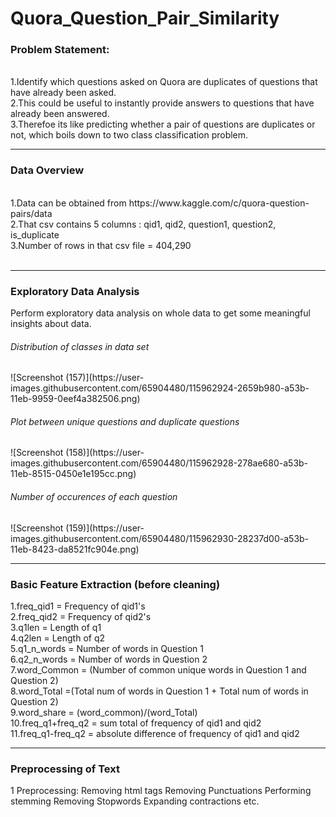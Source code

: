 # Quora_Question_Pair_Similarity
  <h3>Problem Statement: </h3></br>
     1.Identify which questions asked on Quora are duplicates of questions that have already been asked.</br>
     2.This could be useful to instantly provide answers to questions that have already been answered.</br>
     3.Therefoe its like  predicting whether a pair of questions are duplicates or not, which boils down to two class classification problem.</br>
   <hr>
   <h3>Data Overview</h3>
   </br>
     1.Data can be obtained from  https://www.kaggle.com/c/quora-question-pairs/data </br>
     2.That csv contains 5 columns : qid1, qid2, question1, question2, is_duplicate </br>
     3.Number of rows in that csv file = 404,290 </br>
   </br><hr>  
   <h3>Exploratory Data Analysis</h3>
     Perform exploratory data analysis on whole data to get some meaningful insights about data.
     <h6>Distribution of classes in data set</h6>
     ![Screenshot (157)](https://user-images.githubusercontent.com/65904480/115962924-2659b980-a53b-11eb-9959-0eef4a382506.png)</br>
     <h6>Plot between unique questions and duplicate questions</h6>
      ![Screenshot (158)](https://user-images.githubusercontent.com/65904480/115962928-278ae680-a53b-11eb-8515-0450e1e195cc.png)</br>
      <h6>Number of occurences of each question</h6>
      ![Screenshot (159)](https://user-images.githubusercontent.com/65904480/115962930-28237d00-a53b-11eb-8423-da8521fc904e.png)</br>
     <hr>
     <h3>Basic Feature Extraction (before cleaning)</h3>
      1.freq_qid1 = Frequency of qid1's </br>
      2.freq_qid2 = Frequency of qid2's </br>
      3.q1len = Length of q1 </br>
      4.q2len = Length of q2 </br>
      5.q1_n_words = Number of words in Question 1 </br>
      6.q2_n_words = Number of words in Question 2 </br>
      7.word_Common = (Number of common unique words in Question 1 and Question 2) </br>
      8.word_Total =(Total num of words in Question 1 + Total num of words in Question 2) </br>
      9.word_share = (word_common)/(word_Total) </br>
      10.freq_q1+freq_q2 = sum total of frequency of qid1 and qid2 </br>
      11.freq_q1-freq_q2 = absolute difference of frequency of qid1 and qid2 </br>
      <hr>
      <h3>Preprocessing of Text</h3>
       1 Preprocessing:
Removing html tags
Removing Punctuations
Performing stemming
Removing Stopwords
Expanding contractions etc.
     


   
